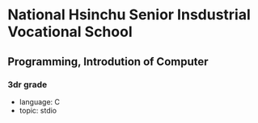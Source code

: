 # National Hsinchu Senior Insdustrial Vocational School
## Programming, Introdution of Computer
### 3dr grade
- language: C
- topic: stdio
 
